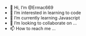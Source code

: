 - 👋 Hi, I’m @Ermac669
- 👀 I’m interested in learning to code
- 🌱 I’m currently learning Javascript
- 💞️ I’m looking to collaborate on ...
- 📫 How to reach me ...



